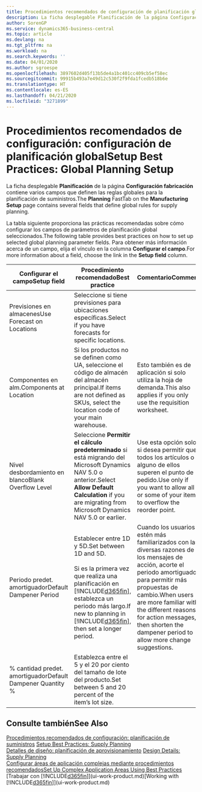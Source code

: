 ```yaml
---
title: Procedimientos recomendados de configuración de planificación global | Documentos de Microsoft
description: La ficha desplegable Planificación de la página Configuración fabricación contiene varios campos que definen las reglas globales para la planificación de suministros.
author: SorenGP
ms.service: dynamics365-business-central
ms.topic: article
ms.devlang: na
ms.tgt_pltfrm: na
ms.workload: na
ms.search.keywords: ''
ms.date: 04/01/2020
ms.author: sgroespe
ms.openlocfilehash: 3897602d405f13b5de4a1bc401cc409cb5ef58ec
ms.sourcegitcommit: 99915b493a7e49d12c530f2f9fda1fcedb518b6e
ms.translationtype: HT
ms.contentlocale: es-ES
ms.lasthandoff: 04/21/2020
ms.locfileid: "3271899"
---
```

# <a name="setup-best-practices-global-planning-setup"></a><span data-ttu-id="eea51-103">Procedimientos recomendados de configuración: configuración de planificación global</span><span class="sxs-lookup"><span data-stu-id="eea51-103">Setup Best Practices: Global Planning Setup</span></span>
<span data-ttu-id="eea51-104">La ficha desplegable **Planificación** de la página **Configuración fabricación** contiene varios campos que definen las reglas globales para la planificación de suministros.</span><span class="sxs-lookup"><span data-stu-id="eea51-104">The **Planning** FastTab on the **Manufacturing Setup** page contains several fields that define global rules for supply planning.</span></span>  

 <span data-ttu-id="eea51-105">La tabla siguiente proporciona las prácticas recomendadas sobre cómo configurar los campos de parámetros de planificación global seleccionados.</span><span class="sxs-lookup"><span data-stu-id="eea51-105">The following table provides best practices on how to set up selected global planning parameter fields.</span></span> <span data-ttu-id="eea51-106">Para obtener más información acerca de un campo, elija el vínculo en la columna **Configurar el campo**.</span><span class="sxs-lookup"><span data-stu-id="eea51-106">For more information about a field, choose the link in the **Setup field** column.</span></span>  

|<span data-ttu-id="eea51-107">Configurar el campo</span><span class="sxs-lookup"><span data-stu-id="eea51-107">Setup field</span></span>|<span data-ttu-id="eea51-108">Procedimiento recomendado</span><span class="sxs-lookup"><span data-stu-id="eea51-108">Best practice</span></span>|<span data-ttu-id="eea51-109">Comentario</span><span class="sxs-lookup"><span data-stu-id="eea51-109">Comment</span></span>|  
|-----------------|-------------------|-------------|  
|<span data-ttu-id="eea51-110">Previsiones en almacenes</span><span class="sxs-lookup"><span data-stu-id="eea51-110">Use Forecast on Locations</span></span>|<span data-ttu-id="eea51-111">Seleccione si tiene previsiones para ubicaciones específicas.</span><span class="sxs-lookup"><span data-stu-id="eea51-111">Select if you have forecasts for specific locations.</span></span>||  
|<span data-ttu-id="eea51-112">Componentes en alm.</span><span class="sxs-lookup"><span data-stu-id="eea51-112">Components at Location</span></span>|<span data-ttu-id="eea51-113">Si los productos no se definen como UA, seleccione el código de almacén del almacén principal.</span><span class="sxs-lookup"><span data-stu-id="eea51-113">If items are not defined as SKUs, select the location code of your main warehouse.</span></span>|<span data-ttu-id="eea51-114">Esto también es de aplicación si solo utiliza la hoja de demanda.</span><span class="sxs-lookup"><span data-stu-id="eea51-114">This also applies if you only use the requisition worksheet.</span></span>|  
|<span data-ttu-id="eea51-115">Nivel desbordamiento en blanco</span><span class="sxs-lookup"><span data-stu-id="eea51-115">Blank Overflow Level</span></span>|<span data-ttu-id="eea51-116">Seleccione **Permitir el cálculo predeterminado** si está migrando del Microsoft Dynamics NAV 5.0 o anterior.</span><span class="sxs-lookup"><span data-stu-id="eea51-116">Select **Allow Default Calculation** if you are migrating from Microsoft Dynamics NAV 5.0 or earlier.</span></span>|<span data-ttu-id="eea51-117">Use esta opción solo si desea permitir que todos los artículos o alguno de ellos superen el punto de pedido.</span><span class="sxs-lookup"><span data-stu-id="eea51-117">Use only if you want to allow all or some of your items to overflow the reorder point.</span></span>|  
|<span data-ttu-id="eea51-118">Periodo predet. amortiguador</span><span class="sxs-lookup"><span data-stu-id="eea51-118">Default Dampener Period</span></span>|<span data-ttu-id="eea51-119">Establecer entre 1D y 5D.</span><span class="sxs-lookup"><span data-stu-id="eea51-119">Set between 1D and 5D.</span></span><br /><br /> <span data-ttu-id="eea51-120">Si es la primera vez que realiza una planificación en [!INCLUDE[d365fin](includes/d365fin_md.md)], establezca un periodo más largo.</span><span class="sxs-lookup"><span data-stu-id="eea51-120">If new to planning in [!INCLUDE[d365fin](includes/d365fin_md.md)], then set a longer period.</span></span>|<span data-ttu-id="eea51-121">Cuando los usuarios estén más familiarizados con las diversas razones de los mensajes de acción, acorte el periodo amortiguador para permitir más propuestas de cambio.</span><span class="sxs-lookup"><span data-stu-id="eea51-121">When users are more familiar with the different reasons for action messages, then shorten the dampener period to allow more change suggestions.</span></span>|  
|<span data-ttu-id="eea51-122">% cantidad predet. amortiguador</span><span class="sxs-lookup"><span data-stu-id="eea51-122">Default Dampener Quantity %</span></span>|<span data-ttu-id="eea51-123">Establezca entre el 5 y el 20 por ciento del tamaño de lote del producto.</span><span class="sxs-lookup"><span data-stu-id="eea51-123">Set between 5 and 20 percent of the item’s lot size.</span></span>||  

## <a name="see-also"></a><span data-ttu-id="eea51-124">Consulte también</span><span class="sxs-lookup"><span data-stu-id="eea51-124">See Also</span></span>  
 <span data-ttu-id="eea51-125">[Procedimientos recomendados de configuración: planificación de suministros](setup-best-practices-supply-planning.md) </span><span class="sxs-lookup"><span data-stu-id="eea51-125">[Setup Best Practices: Supply Planning](setup-best-practices-supply-planning.md) </span></span>  
 <span data-ttu-id="eea51-126">[Detalles de diseño: planificación de aprovisionamiento](design-details-supply-planning.md) </span><span class="sxs-lookup"><span data-stu-id="eea51-126">[Design Details: Supply Planning](design-details-supply-planning.md) </span></span>  
 [<span data-ttu-id="eea51-127">Configurar áreas de aplicación complejas mediante procedimientos recomendados</span><span class="sxs-lookup"><span data-stu-id="eea51-127">Set Up Complex Application Areas Using Best Practices</span></span>](set-up-complex-application-areas-using-best-practices.md)  
 <span data-ttu-id="eea51-128">[Trabajar con [!INCLUDE[d365fin](includes/d365fin_md.md)]](ui-work-product.md)</span><span class="sxs-lookup"><span data-stu-id="eea51-128">[Working with [!INCLUDE[d365fin](includes/d365fin_md.md)]](ui-work-product.md)</span></span>

